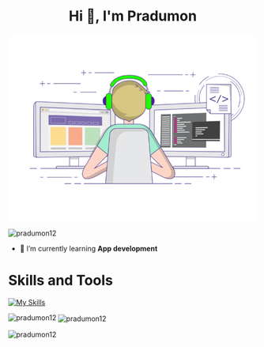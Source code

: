 <h1 align="center">Hi 👋, I'm Pradumon</h1>

![Masterhead](https://raw.githubusercontent.com/devSouvik/devSouvik/master/gif3.gif)
<p align="left"> <img src="https://komarev.com/ghpvc/?username=pradumon12&label=Profile%20views&color=0e75b6&style=flat" alt="pradumon12" /> </p>


- 🌱 I’m currently learning **App development**
# Skills and Tools

[![My Skills](https://skillicons.dev/icons?i=js,html,css,python,blender)](https://skillicons.dev)</br>
<p><img align="left" src="https://github-readme-stats.vercel.app/api/top-langs?username=pradumon12&show_icons=true&locale=en&layout=compact" alt="pradumon12" /></p>

<p>&nbsp;<img align="center" src="https://github-readme-stats.vercel.app/api?username=pradumon12&show_icons=true&locale=en" alt="pradumon12" /></p>

<p><img align="center" src="https://github-readme-streak-stats.herokuapp.com/?user=pradumon12&" alt="pradumon12" /></p>

